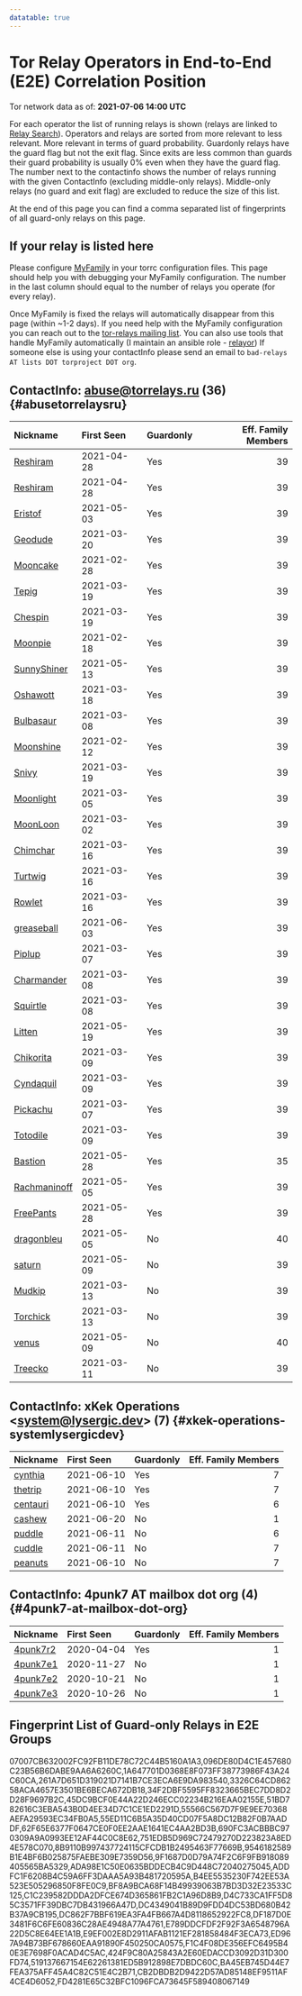 ```yaml
---
datatable: true
---
```



# Tor Relay Operators in End-to-End (E2E) Correlation Position

Tor network data as of: **2021-07-06 14:00 UTC**

For each operator the list of running relays is shown (relays are linked to [Relay Search](https://metrics.torproject.org/rs.html)).
Operators and relays are sorted from more relevant to less relevant. More relevant in terms of guard probability.
Guardonly relays have the guard flag but not the exit flag.
Since exits are less common than guards their guard probability is usually 0% even when they have the guard flag.
The number next to the contactinfo shows the number of relays running with the given ContactInfo (excluding middle-only relays).
Middle-only relays (no guard and exit flag) are excluded to reduce the size of this list.

At the end of this page you can find a comma separated list of fingerprints of all guard-only relays on this page.

## If your relay is listed here
Please configure [MyFamily](https://www.torproject.org/docs/tor-manual.html.en#MyFamily) in your torrc configuration files.
This page should help you with debugging your MyFamily configuration. The number in the last column should equal to the number of
relays you operate (for every relay).

Once MyFamily is fixed the relays will automatically disappear from this page (within ~1-2 days).
If you need help with the MyFamily configuration you can reach out to the
[tor-relays mailing list](https://lists.torproject.org/cgi-bin/mailman/listinfo/tor-relays).
You can also use tools that handle MyFamily automatically (I maintain an ansible role - 
[relayor](https://medium.com/@nusenu/deploying-tor-relays-with-ansible-6612593fa34d))
If someone else is using your contactInfo please send an email to ```bad-relays AT lists DOT torproject DOT org```.


## ContactInfo: abuse@torrelays.ru (36) {#abusetorrelaysru}

| Nickname                                                                                                | First Seen   | Guardonly   |   Eff. Family Members |
|:--------------------------------------------------------------------------------------------------------|:-------------|:------------|----------------------:|
| [Reshiram](https://metrics.torproject.org/rs.html#details/07007CB632002FC92FB11DE78C72C44B5160A1A3)     | 2021-04-28   | Yes         |                    39 |
| [Reshiram](https://metrics.torproject.org/rs.html#details/9F1687D0D79A74F2C6F9FB918089405565BA5329)     | 2021-04-28   | Yes         |                    39 |
| [Eristof](https://metrics.torproject.org/rs.html#details/DC4349041B89D9FDD4DC53BD680B42B37A9CB195)      | 2021-05-03   | Yes         |                    39 |
| [Geodude](https://metrics.torproject.org/rs.html#details/51BD782616C3EBA543B0D4EE34D7C1CE1ED2291D)      | 2021-03-20   | Yes         |                    39 |
| [Mooncake](https://metrics.torproject.org/rs.html#details/C1C239582DDDA2DFCE674D365861FB2C1A96D8B9)     | 2021-02-28   | Yes         |                    39 |
| [Tepig](https://metrics.torproject.org/rs.html#details/751EDB5D969C72479270D223823A8ED4E578C070)        | 2021-03-19   | Yes         |                    39 |
| [Chespin](https://metrics.torproject.org/rs.html#details/DC862F7BBF619EA3FA4FB667A4D8118652922FC8)      | 2021-03-19   | Yes         |                    39 |
| [Moonpie](https://metrics.torproject.org/rs.html#details/096DE80D4C1E457680C23B56B6DABE9AA6A6260C)      | 2021-02-18   | Yes         |                    39 |
| [SunnyShiner](https://metrics.torproject.org/rs.html#details/1A647701D0368E8F073FF38773986F43A24C60CA)  | 2021-05-13   | Yes         |                    39 |
| [Oshawott](https://metrics.torproject.org/rs.html#details/55ED11C6B5A35D40CD07F5A8DC12B82F0B7AADDF)     | 2021-03-18   | Yes         |                    39 |
| [Bulbasaur](https://metrics.torproject.org/rs.html#details/E789DDCFDF2F92F3A6548796A22D5C8E64EE1A1B)    | 2021-03-08   | Yes         |                    39 |
| [Moonshine](https://metrics.torproject.org/rs.html#details/3326C64CD86258ACA4657E3501BE6BECA672DB18)    | 2021-02-12   | Yes         |                    39 |
| [Snivy](https://metrics.torproject.org/rs.html#details/D4C733CA1FF5D85C3571FF39DBC7DB431966A47D)        | 2021-03-19   | Yes         |                    39 |
| [Moonlight](https://metrics.torproject.org/rs.html#details/9546182589B1E4BF6B025875FAEBE309E7359D56)    | 2021-03-05   | Yes         |                    39 |
| [MoonLoon](https://metrics.torproject.org/rs.html#details/261A7D651D319021D7141B7CE3ECA6E9DA983540)     | 2021-03-02   | Yes         |                    39 |
| [Chimchar](https://metrics.torproject.org/rs.html#details/ED967A94B73BF678660EAA91890F450250CA0575)     | 2021-03-16   | Yes         |                    39 |
| [Turtwig](https://metrics.torproject.org/rs.html#details/8B9110B997437724115CFCDB1B2495463F77669B)      | 2021-03-16   | Yes         |                    39 |
| [Rowlet](https://metrics.torproject.org/rs.html#details/690FC3ACBBBC970309A9A0993EE12AF44C0C8E62)       | 2021-03-16   | Yes         |                    39 |
| [greaseball](https://metrics.torproject.org/rs.html#details/B4EE5535230F742EE53A523E505296850F8FE0C9)   | 2021-06-03   | Yes         |                    39 |
| [Piplup](https://metrics.torproject.org/rs.html#details/62F65E6377F0647CE0F0EE2AAE1641EC4AA2BD3B)       | 2021-03-07   | Yes         |                    39 |
| [Charmander](https://metrics.torproject.org/rs.html#details/45DC9BCF0E44A22D246ECC02234B216EAA02155E)   | 2021-03-08   | Yes         |                    39 |
| [Squirtle](https://metrics.torproject.org/rs.html#details/ADDFC1F6208B4C59A6FF3DAAA5A93B481720595A)     | 2021-03-08   | Yes         |                    39 |
| [Litten](https://metrics.torproject.org/rs.html#details/F1C4F08DE356EFC6495B40E3E7698F0ACAD4C5AC)       | 2021-05-19   | Yes         |                    39 |
| [Chikorita](https://metrics.torproject.org/rs.html#details/55566C567D7F9E9EE70368AEFA29593EC34FB0A5)    | 2021-03-09   | Yes         |                    39 |
| [Cyndaquil](https://metrics.torproject.org/rs.html#details/ADA98E1C50E0635BDDECB4C9D448C72040275045)    | 2021-03-09   | Yes         |                    39 |
| [Pickachu](https://metrics.torproject.org/rs.html#details/34F2DBF5595FF8323665BEC7DD8D2D28F9697B2C)     | 2021-03-07   | Yes         |                    39 |
| [Totodile](https://metrics.torproject.org/rs.html#details/BF8A9BCA68F14B49939063B7BD3D32E23533C125)     | 2021-03-09   | Yes         |                    39 |
| [Bastion](https://metrics.torproject.org/rs.html#details/E9EF002E8D2911AFAB1121EF281858484F3ECA73)      | 2021-05-28   | Yes         |                    35 |
| [Rachmaninoff](https://metrics.torproject.org/rs.html#details/DF187D0E3481F6C6FE60836C28AE4948A77A4761) | 2021-05-05   | Yes         |                    39 |
| [FreePants](https://metrics.torproject.org/rs.html#details/FD4281E65C32BFC1096FCA73645F589408067149)    | 2021-05-28   | Yes         |                    39 |
| [dragonbleu](https://metrics.torproject.org/rs.html#details/24DC6F435824B3D82BFD7841D6FC2216BA11B8BC)   | 2021-05-05   | No          |                    40 |
| [saturn](https://metrics.torproject.org/rs.html#details/5ECBA2DDE6403E0F0B73E452F65EA2606929332A)       | 2021-05-09   | No          |                    39 |
| [Mudkip](https://metrics.torproject.org/rs.html#details/75983F5660D894FCF2BE452DB35F3E594ADE4B08)       | 2021-03-13   | No          |                    39 |
| [Torchick](https://metrics.torproject.org/rs.html#details/91D129CEBBC3F1BE27BCF8019F1F7A8B0F27E1C2)     | 2021-03-13   | No          |                    39 |
| [venus](https://metrics.torproject.org/rs.html#details/A979319FECD831EE650297E3C7E54DFF9A561C0D)        | 2021-05-09   | No          |                    40 |
| [Treecko](https://metrics.torproject.org/rs.html#details/E0F4900D063080D44AB4C043FBAB4C2F964CB612)      | 2021-03-11   | No          |                    39 |

## ContactInfo: xKek Operations &lt;system@lysergic.dev&gt; (7) {#xkek-operations-systemlysergicdev}

| Nickname                                                                                            | First Seen   | Guardonly   |   Eff. Family Members |
|:----------------------------------------------------------------------------------------------------|:-------------|:------------|----------------------:|
| [cynthia](https://metrics.torproject.org/rs.html#details/519137667154E62261381ED5B912898E7DBDC60C)  | 2021-06-10   | Yes         |                     7 |
| [thetrip](https://metrics.torproject.org/rs.html#details/424F9C80A25843A2E60EDACCD3092D31D300FD74)  | 2021-06-10   | Yes         |                     7 |
| [centauri](https://metrics.torproject.org/rs.html#details/BA45EB745D44E7FEA375AFF45A4C82C51E4C2B71) | 2021-06-10   | Yes         |                     6 |
| [cashew](https://metrics.torproject.org/rs.html#details/8063D1DCE54116090DD1B03E0D602E4AABE281F1)   | 2021-06-20   | No          |                     1 |
| [puddle](https://metrics.torproject.org/rs.html#details/9AF0C9EB3BDE62145DCE690CC82B9B8D79987E10)   | 2021-06-11   | No          |                     6 |
| [cuddle](https://metrics.torproject.org/rs.html#details/C1734E8C2D2DC1A579794DFA209C7CBCFA2B26F7)   | 2021-06-11   | No          |                     7 |
| [peanuts](https://metrics.torproject.org/rs.html#details/F62B74728AC72A495C986255199D9AF19CCA5B51)  | 2021-06-10   | No          |                     7 |

## ContactInfo: 4punk7 AT mailbox dot org (4) {#4punk7-at-mailbox-dot-org}

| Nickname                                                                                            | First Seen   | Guardonly   |   Eff. Family Members |
|:----------------------------------------------------------------------------------------------------|:-------------|:------------|----------------------:|
| [4punk7r2](https://metrics.torproject.org/rs.html#details/CB2DBDB2D9422D57AD85148EF9511AF4CE4D6052) | 2020-04-04   | Yes         |                     1 |
| [4punk7e1](https://metrics.torproject.org/rs.html#details/2E0C69E59B5B6AA15BB1C269690722607663416C) | 2020-11-27   | No          |                     1 |
| [4punk7e2](https://metrics.torproject.org/rs.html#details/68057FD302B0F83C0ED00B6D70FDAD6BEEF2005B) | 2020-10-21   | No          |                     1 |
| [4punk7e3](https://metrics.torproject.org/rs.html#details/F42FF0E095F23AD253622272F984649DDEEB402C) | 2020-10-26   | No          |                     1 |


## Fingerprint List of Guard-only Relays in E2E Groups

07007CB632002FC92FB11DE78C72C44B5160A1A3,096DE80D4C1E457680C23B56B6DABE9AA6A6260C,1A647701D0368E8F073FF38773986F43A24C60CA,261A7D651D319021D7141B7CE3ECA6E9DA983540,3326C64CD86258ACA4657E3501BE6BECA672DB18,34F2DBF5595FF8323665BEC7DD8D2D28F9697B2C,45DC9BCF0E44A22D246ECC02234B216EAA02155E,51BD782616C3EBA543B0D4EE34D7C1CE1ED2291D,55566C567D7F9E9EE70368AEFA29593EC34FB0A5,55ED11C6B5A35D40CD07F5A8DC12B82F0B7AADDF,62F65E6377F0647CE0F0EE2AAE1641EC4AA2BD3B,690FC3ACBBBC970309A9A0993EE12AF44C0C8E62,751EDB5D969C72479270D223823A8ED4E578C070,8B9110B997437724115CFCDB1B2495463F77669B,9546182589B1E4BF6B025875FAEBE309E7359D56,9F1687D0D79A74F2C6F9FB918089405565BA5329,ADA98E1C50E0635BDDECB4C9D448C72040275045,ADDFC1F6208B4C59A6FF3DAAA5A93B481720595A,B4EE5535230F742EE53A523E505296850F8FE0C9,BF8A9BCA68F14B49939063B7BD3D32E23533C125,C1C239582DDDA2DFCE674D365861FB2C1A96D8B9,D4C733CA1FF5D85C3571FF39DBC7DB431966A47D,DC4349041B89D9FDD4DC53BD680B42B37A9CB195,DC862F7BBF619EA3FA4FB667A4D8118652922FC8,DF187D0E3481F6C6FE60836C28AE4948A77A4761,E789DDCFDF2F92F3A6548796A22D5C8E64EE1A1B,E9EF002E8D2911AFAB1121EF281858484F3ECA73,ED967A94B73BF678660EAA91890F450250CA0575,F1C4F08DE356EFC6495B40E3E7698F0ACAD4C5AC,424F9C80A25843A2E60EDACCD3092D31D300FD74,519137667154E62261381ED5B912898E7DBDC60C,BA45EB745D44E7FEA375AFF45A4C82C51E4C2B71,CB2DBDB2D9422D57AD85148EF9511AF4CE4D6052,FD4281E65C32BFC1096FCA73645F589408067149